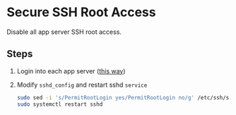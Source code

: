 # Secure SSH Root Access

Disable all app server SSH root access.

## Steps

1. Login into each app server ([this way](./001.md))
2. Modify `sshd_config` and restart sshd `service`

    ```sh
    sudo sed -i 's/PermitRootLogin yes/PermitRootLogin no/g' /etc/ssh/sshd_config
    sudo systemctl restart sshd
    ```
